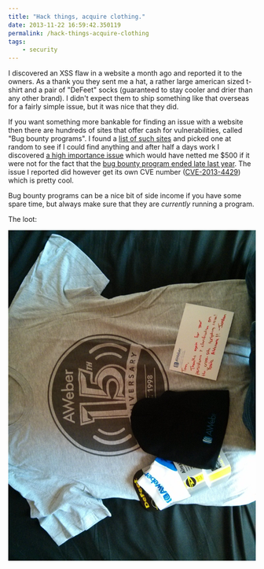 ```yaml
---
title: "Hack things, acquire clothing."
date: 2013-11-22 16:59:42.350119
permalink: /hack-things-acquire-clothing
tags:
    - security
---
```


I discovered an XSS flaw in a website a month ago and reported it to the owners. As a thank you they sent me a hat, a rather large american sized t-shirt and a pair of "DeFeet" socks (guaranteed to stay cooler and drier than any other brand). I didn't expect them to ship something like that overseas for a fairly simple issue, but it was nice that they did.

If you want something more bankable for finding an issue with a website then there are hundreds of sites that offer cash for vulnerabilities, called "Bug bounty programs". I found a [list of such sites](https://bugcrowd.com/list-of-bug-bounty-programs/) and picked one at random to see if I could find anything and after half a days work I discovered [a high importance issue](https://bugs.launchpad.net/mahara/+bug/1211758) which would have netted me $500 if it were not for the fact that the [bug bounty program ended late last year](https://mahara.org/interaction/forum/topic.php?id=4923). The issue I reported did however get its own CVE number ([CVE-2013-4429](https://www.mail-archive.com/debian-bugs-dist@lists.debian.org/msg1165716.html)) which is pretty cool. 

Bug bounty programs can be a nice bit of side income if you have some spare time, but always make sure that they are *currently* running a program.

The loot:

![](./oie_22143645s69tM98d_OKJAOIRW.jpg)
    
